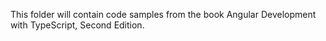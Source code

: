 This folder will contain code samples from the book Angular Development with TypeScript, Second Edition.